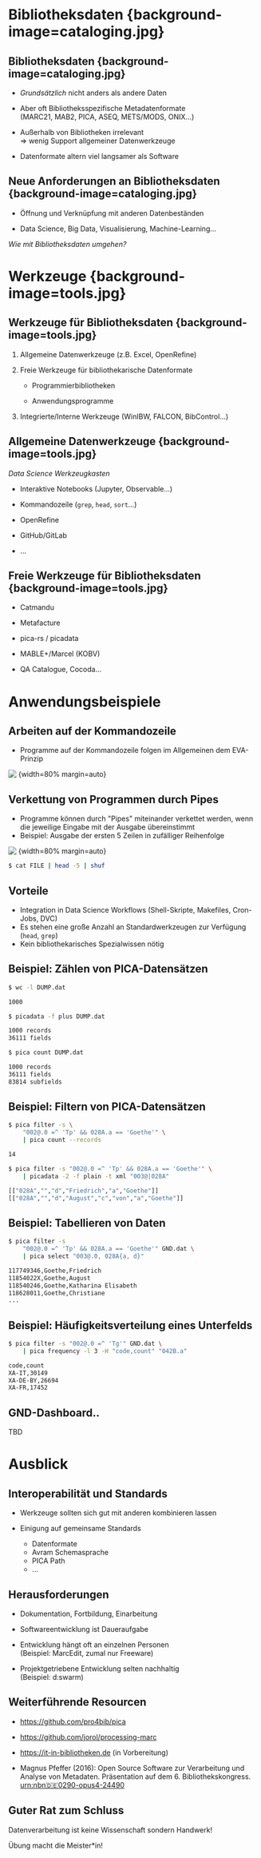 # Bibliotheksdaten {background-image=cataloging.jpg}

## Bibliotheksdaten {background-image=cataloging.jpg}

- *Grundsätzlich* nicht anders als andere Daten

- Aber oft Bibliotheksspezifische Metadatenformate\
  (MARC21, MAB2, PICA, ASEQ, METS/MODS, ONIX...)

- Außerhalb von Bibliotheken irrelevant\
  $\Rightarrow$ wenig Support allgemeiner Datenwerkzeuge

- Datenformate altern viel langsamer als Software

## Neue Anforderungen an Bibliotheksdaten {background-image=cataloging.jpg}

- Öffnung und Verknüpfung mit anderen Datenbeständen

- Data Science, Big Data, Visualisierung, Machine-Learning...

*Wie mit Bibliotheksdaten umgehen?*

# Werkzeuge {background-image=tools.jpg}

## Werkzeuge für Bibliotheksdaten {background-image=tools.jpg}

1. Allgemeine Datenwerkzeuge (z.B. Excel, OpenRefine)

2. Freie Werkzeuge für bibliothekarische Datenformate

    - Programmierbibliotheken

    - Anwendungsprogramme

3. Integrierte/Interne Werkzeuge (WinIBW, FALCON, BibControl...)

## Allgemeine Datenwerkzeuge {background-image=tools.jpg}

*Data Science Werkzeugkasten*

- Interaktive Notebooks (Jupyter, Observable...)

- Kommandozeile (`grep`, `head`, `sort`...)

- OpenRefine

- GitHub/GitLab

- ...

## Freie Werkzeuge für Bibliotheksdaten {background-image=tools.jpg}

- Catmandu

- Metafacture

- pica-rs / picadata

- MABLE+/Marcel (KOBV)

- QA Catalogue, Cocoda...

# Anwendungsbeispiele

## Arbeiten auf der Kommandozeile

- Programme auf der Kommandozeile folgen im Allgemeinen dem EVA-Prinzip

![&nbsp;](img/eva-prinzip.png){width=80% margin=auto}

## Verkettung von Programmen durch Pipes

- Programme können durch "Pipes" miteinander verkettet werden, wenn die jeweilige Eingabe mit der Ausgabe übereinstimmt
- Beispiel: Ausgabe der ersten 5 Zeilen in zufälliger Reihenfolge

![&nbsp;](img/pipes.png){width=80% margin=auto}

```bash
$ cat FILE | head -5 | shuf
```

## Vorteile

- Integration in Data Science Workflows (Shell-Skripte, Makefiles, Cron-Jobs, DVC)
- Es stehen eine große Anzahl an Standardwerkzeugen zur Verfügung (`head`, `grep`)
- Kein bibliothekarisches Spezialwissen nötig

## Beispiel: Zählen von PICA-Datensätzen

```bash
$ wc -l DUMP.dat

1000

$ picadata -f plus DUMP.dat

1000 records
36111 fields

$ pica count DUMP.dat

1000 records
36111 fields
83814 subfields
```

## Beispiel: Filtern von PICA-Datensätzen

```bash
$ pica filter -s \
    "002@.0 =^ 'Tp' && 028A.a == 'Goethe'" \
    | pica count --records

14

$ pica filter -s "002@.0 =^ 'Tp' && 028A.a == 'Goethe'" \
    | picadata -2 -f plain -t xml "003@|028A"

[["028A","","d","Friedrich","a","Goethe"]]
[["028A","","d","August","c","von","a","Goethe"]]
```
## Beispiel: Tabellieren von Daten

```bash
$ pica filter -s
    "002@.0 =^ 'Tp' && 028A.a == 'Goethe'" GND.dat \
    | pica select "003@.0, 028A{a, d}"

117749346,Goethe,Friedrich
11854022X,Goethe,August
118540246,Goethe,Katharina Elisabeth
118628011,Goethe,Christiane
...
```

## Beispiel: Häufigkeitsverteilung eines Unterfelds

```bash
$ pica filter -s "002@.0 =^ 'Tg'" GND.dat \
    | pica frequency -l 3 -H "code,count" "042B.a"

code,count
XA-IT,30149
XA-DE-BY,26694
XA-FR,17452
```

## GND-Dashboard..

TBD

# Ausblick

## Interoperabilität und Standards

- Werkzeuge sollten sich gut mit anderen kombinieren lassen

- Einigung auf gemeinsame Standards

    - Datenformate
    - Avram Schemasprache
    - PICA Path
    - ...

## Herausforderungen

- Dokumentation, Fortbildung, Einarbeitung

- Softwareentwicklung ist Daueraufgabe

- Entwicklung hängt oft an einzelnen Personen\
  (Beispiel: MarcEdit, zumal nur Freeware)

- Projektgetriebene Entwicklung selten nachhaltig\
  (Beispiel: d:swarm)

## Weiterführende Resourcen

* <https://github.com/pro4bib/pica>

* <https://github.com/jorol/processing-marc>

* <https://it-in-bibliotheken.de> (in Vorbereitung)

* Magnus Pfeffer (2016): Open Source Software zur Verarbeitung und Analyse von Metadaten.
  Präsentation auf dem 6. Bibliothekskongress. [urn:nbn:de:0290-opus4-24490](http://nbn-resolving.de/urn/resolver.pl?urn:nbn:de:0290-opus4-24490)

## Guter Rat zum Schluss

Datenverarbeitung ist keine Wissenschaft sondern Handwerk!

Übung macht die Meister*in!

